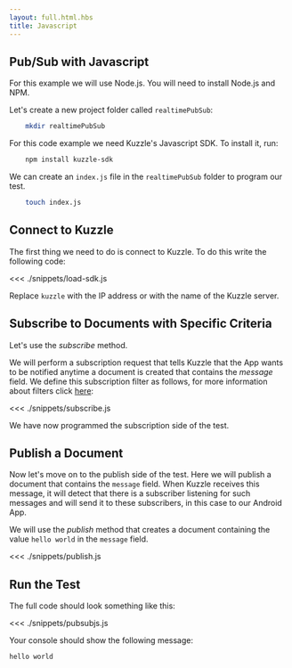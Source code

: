 ```yaml
---
layout: full.html.hbs
title: Javascript
---
```


## Pub/Sub with Javascript

For this example we will use Node.js. You will need to install Node.js and NPM.

Let's create a new project folder called `realtimePubSub`:

```bash
    mkdir realtimePubSub
```

For this code example we need Kuzzle's Javascript SDK. To install it, run:

```bash
    npm install kuzzle-sdk
```

We can create an `index.js` file in the `realtimePubSub` folder to program our test.

```bash
    touch index.js
```

## Connect to Kuzzle

The first thing we need to do is connect to Kuzzle. To do this write the following code:

<<< ./snippets/load-sdk.js

Replace `kuzzle` with the IP address or with the name of the Kuzzle server.

## Subscribe to Documents with Specific Criteria

Let's use the _subscribe_ method.

We will perform a subscription request that tells Kuzzle that the App wants to be notified anytime a document is created that contains the _message_ field. We define this subscription filter as follows, for more information about filters click [here](/core/1/koncorde/):

<<< ./snippets/subscribe.js

We have now programmed the subscription side of the test.

## Publish a Document

Now let's move on to the publish side of the test. Here we will publish a document that contains the `message` field. When Kuzzle receives this message, it will detect that there is a subscriber listening for such messages and will send it to these subscribers, in this case to our Android App.

We will use the _publish_ method that creates a document containing the value `hello world` in the `message` field.

<<< ./snippets/publish.js

## Run the Test

The full code should look something like this:

<<< ./snippets/pubsubjs.js

Your console should show the following message:

```bash
hello world
```
